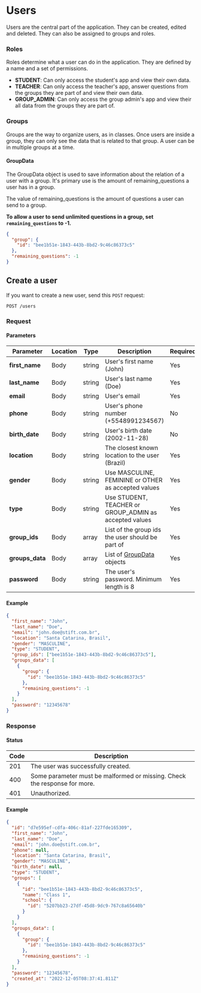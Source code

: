 # Users

Users are the central part of the application. They can be created, edited and deleted. They can also be assigned to groups and roles.

### Roles

Roles determine what a user can do in the application. They are defined by a name and a set of permissions.

- **STUDENT**: Can only access the student's app and view their own data.
- **TEACHER**: Can only access the teacher's app, answer questions from the groups they are part of and view their own data.
- **GROUP_ADMIN**: Can only access the group admin's app and view their all data from the groups they are part of.

### Groups

Groups are the way to organize users, as in classes. Once users are inside a group, they can only see the data that is related to that group. A user can be in multiple groups at a time.

<!-- See more about groups [here](groups.md). -->

#### GroupData

The GroupData object is used to save information about the relation of a user with a group. It's primary use is the amount of remaining_questions a user has in a group.

The value of remaining_questions is the amount of questions a user can send to a group.

**To allow a user to send unlimited questions in a group, set `remaining_questions` to -1.**

```json title="GroupData"
{
  "group": {
    "id": "bee1b51e-1843-443b-8bd2-9c46c86373c5"
  },
  "remaining_questions": -1
}
```

## Create a user

If you want to create a new user, send this `POST` request:

```http
POST /users
```

### Request

#### Parameters

| Parameter       | Location | Type   | Description                                            | Required |
| --------------- | -------- | ------ | ------------------------------------------------------ | -------- |
| **first_name**  | Body     | string | User's first name (John)                               | Yes      |
| **last_name**   | Body     | string | User's last name (Doe)                                 | Yes      |
| **email**       | Body     | string | User's email                                           | Yes      |
| **phone**       | Body     | string | User's phone number (+5548991234567)                   | No       |
| **birth_date**  | Body     | string | User's birth date (2002-11-28)                         | No       |
| **location**    | Body     | string | The closest known location to the user (Brazil)        | Yes      |
| **gender**      | Body     | string | Use MASCULINE, FEMININE or OTHER as accepted values    | Yes      |
| **type**        | Body     | string | Use STUDENT, TEACHER or GROUP_ADMIN as accepted values | Yes      |
| **group_ids**   | Body     | array  | List of the group ids the user should be part of       | Yes      |
| **groups_data** | Body     | array  | List of [GroupData](./#groupdata) objects              | Yes      |
| **password**    | Body     | string | The user's password. Minimum length is 8               | Yes      |

#### Example

```json
{
  "first_name": "John",
  "last_name": "Doe",
  "email": "john.doe@stift.com.br",
  "location": "Santa Catarina, Brasil",
  "gender": "MASCULINE",
  "type": "STUDENT",
  "group_ids": ["bee1b51e-1843-443b-8bd2-9c46c86373c5"],
  "groups_data": [
    {
      "group": {
        "id": "bee1b51e-1843-443b-8bd2-9c46c86373c5"
      },
      "remaining_questions": -1
    }
  ],
  "password": "12345678"
}
```

### Response

#### Status

| Code | Description                                                               |
| ---- | ------------------------------------------------------------------------- |
| 201  | The user was successfully created.                                        |
| 400  | Some parameter must be malformed or missing. Check the response for more. |
| 401  | Unauthorized.                                                             |

#### Example

```json
{
  "id": "d7e595ef-cdfa-406c-81af-227fde165309",
  "first_name": "John",
  "last_name": "Doe",
  "email": "john.doe@stift.com.br",
  "phone": null,
  "location": "Santa Catarina, Brasil",
  "gender": "MASCULINE",
  "birth_date": null,
  "type": "STUDENT",
  "groups": [
    {
      "id": "bee1b51e-1843-443b-8bd2-9c46c86373c5",
      "name": "Class 1",
      "school": {
        "id": "5207bb23-27df-45d8-9dc9-767c8a65640b"
      }
    }
  ],
  "groups_data": [
    {
      "group": {
        "id": "bee1b51e-1843-443b-8bd2-9c46c86373c5"
      },
      "remaining_questions": -1
    }
  ],
  "password": "12345678",
  "created_at": "2022-12-05T08:37:41.811Z"
}
```
